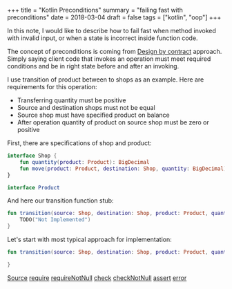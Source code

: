 +++
title = "Kotlin Preconditions"
summary = "failing fast with preconditions"
date = 2018-03-04
draft = false
tags = ["kotlin", "oop"]
+++

In this note, I would like to describe how to fail fast when method invoked with invalid input, or when a state is incorrect inside function code.

The concept of preconditions is coming from [Design by contract](https://en.wikipedia.org/wiki/Design_by_contract) approach. Simply saying client code that invokes an operation must meet required conditions and be in right state before and after an invoking.

I use transition of product between to shops as an example. Here are requirements for this operation:

- Transferring quantity must be positive
- Source and destination shops must not be equal
- Source shop must have specified product on balance
- After operation quantity of product on source shop must be zero or positive

First, there are specifications of shop and product:

```kotlin
interface Shop {
    fun quantity(product: Product): BigDecimal
    fun move(product: Product, destination: Shop, quantity: BigDecimal)
}

interface Product
```

And here our transition function stub:

```kotlin
fun transition(source: Shop, destination: Shop, product: Product, quantity: BigDecimal) {
    TODO("Not Implemented")
}
```

Let's start with most typical approach for implementation:

```kotlin
fun transition(source: Shop, destination: Shop, product: Product, quantity: BigDecimal) {

}
```

[Source](https://github.com/JetBrains/kotlin/blob/master/libraries/stdlib/src/kotlin/util/Preconditions.kt)
[require](https://kotlinlang.org/api/latest/jvm/stdlib/kotlin/require.html)
[requireNotNull](https://kotlinlang.org/api/latest/jvm/stdlib/kotlin/require-not-null.html)
[check](https://kotlinlang.org/api/latest/jvm/stdlib/kotlin/check.html)
[checkNotNull](https://kotlinlang.org/api/latest/jvm/stdlib/kotlin/check-not-null.html)
[assert](https://kotlinlang.org/api/latest/jvm/stdlib/kotlin/assert.html)
[error](https://kotlinlang.org/api/latest/jvm/stdlib/kotlin/error.html)
